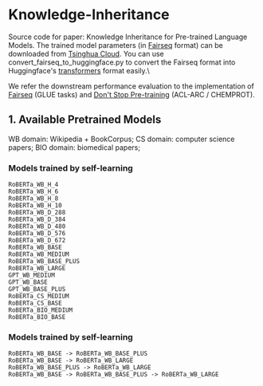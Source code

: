 # Knowledge-Inheritance

Source code for paper: Knowledge Inheritance for Pre-trained Language Models. The trained model parameters (in [Fairseq](https://github.com/pytorch/fairseq) format) can be downloaded from [Tsinghua Cloud](https://cloud.tsinghua.edu.cn/d/aab1777a161545038c01/). You can use convert_fairseq_to_huggingface.py to convert the Fairseq format into Huggingface's [transformers](https://github.com/huggingface/transformers) format easily.\

We refer the downstream performance evaluation to the implementation of [Fairseq](https://github.com/pytorch/fairseq) (GLUE tasks) and [Don't Stop Pre-training](https://github.com/allenai/dont-stop-pretraining) (ACL-ARC / CHEMPROT).

## 1. Available Pretrained Models

WB domain: Wikipedia + BookCorpus; CS domain: computer science papers; BIO domain: biomedical papers;

### Models trained by self-learning

```
RoBERTa_WB_H_4
RoBERTa_WB_H_6
RoBERTa_WB_H_8
RoBERTa_WB_H_10
RoBERTa_WB_D_288
RoBERTa_WB_D_384
RoBERTa_WB_D_480
RoBERTa_WB_D_576
RoBERTa_WB_D_672
RoBERTa_WB_BASE
RoBERTa_WB_MEDIUM
RoBERTa_WB_BASE_PLUS
RoBERTa_WB_LARGE
GPT_WB_MEDIUM
GPT_WB_BASE
GPT_WB_BASE_PLUS
RoBERTa_CS_MEDIUM
RoBERTa_CS_BASE
RoBERTa_BIO_MEDIUM
RoBERTa_BIO_BASE
```

### Models trained by self-learning

```
RoBERTa_WB_BASE -> RoBERTa_WB_BASE_PLUS
RoBERTa_WB_BASE -> RoBERTa_WB_LARGE
RoBERTa_WB_BASE_PLUS -> RoBERTa_WB_LARGE
RoBERTa_WB_BASE -> RoBERTa_WB_BASE_PLUS -> RoBERTa_WB_LARGE
```

